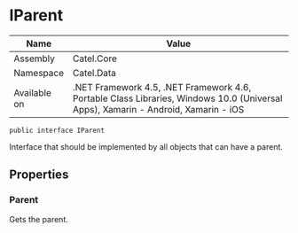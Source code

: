 

# IParent

Name|Value
---|---
Assembly|Catel.Core
Namespace|Catel.Data
Available on|.NET Framework 4.5, .NET Framework 4.6, Portable Class Libraries, Windows 10.0 (Universal Apps), Xamarin - Android, Xamarin - iOS

```
public interface IParent
```

Interface that should be implemented by all objects that can have a parent.



## Properties

### Parent

Gets the parent.



